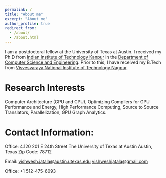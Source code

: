 ```yaml
---
permalink: /
title: "About me"
excerpt: "About me"
author_profile: true
redirect_from: 
  - /about/
  - /about.html
---
```


I am a postdoctoral fellow at the University of Texas at Austin. I received my Ph.D from [Indian Institute of Technology Kanpur](http://iitk.ac.in/) in the [Department of Computer Science and Engineering](https://cse.iitk.ac.in/). Prior to this, I have received my B.Tech from [Visvesvaraya National Institute of Technology Nagpur](http://vnit.ac.in/).


Research Interests
======
Computer  Architecture  (GPU  and  CPU),  Optimizing  Compilers  for  GPU  Performance  and  Energy,
High Performance Computing, Source to Source Translators, Parallelization, GPU Graph Analytics.


Contact Information:
======
Office: 4.120
201 E 24th Street
The University of Texas at Austin
Austin, Texas
Zip Code: 78712

Email: vishwesh.jatala@austin.utexas.edu
vishweshjatala@gmail.com

Office: +1 512-475-6093

